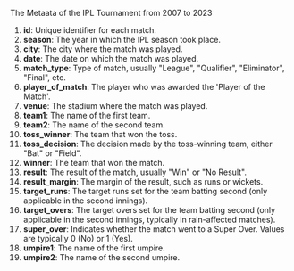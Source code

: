 The Metaata of the IPL Tournament from 2007 to 2023

1. **id**: Unique identifier for each match.
2. **season**: The year in which the IPL season took place.
3. **city**: The city where the match was played.
4. **date**: The date on which the match was played.
5. **match_type**: Type of match, usually "League", "Qualifier", "Eliminator", "Final", etc.
6. **player_of_match**: The player who was awarded the 'Player of the Match'.
7. **venue**: The stadium where the match was played.
8. **team1**: The name of the first team.
9. **team2**: The name of the second team.
10. **toss_winner**: The team that won the toss.
11. **toss_decision**: The decision made by the toss-winning team, either "Bat" or "Field".
12. **winner**: The team that won the match.
13. **result**: The result of the match, usually "Win" or "No Result".
14. **result_margin**: The margin of the result, such as runs or wickets.
15. **target_runs**: The target runs set for the team batting second (only applicable in the second innings).
16. **target_overs**: The target overs set for the team batting second (only applicable in the second innings, typically in rain-affected matches).
17. **super_over**: Indicates whether the match went to a Super Over. Values are typically 0 (No) or 1 (Yes).
18. **umpire1**: The name of the first umpire.
19. **umpire2**: The name of the second umpire.